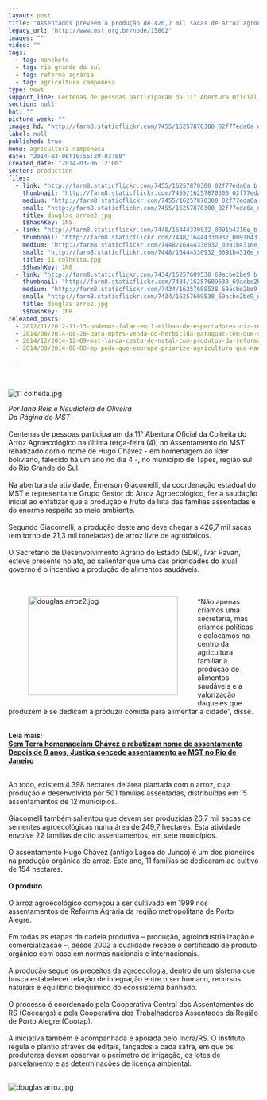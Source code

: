 ```yaml
---
layout: post
title: "Assentados preveem a produção de 426,7 mil sacas de arroz agroecológico"
legacy_url: "http://www.mst.org.br/node/15802"
images: ""
video: ""
tags:
  - tag: manchete
  - tag: rio grande do sul
  - tag: reforma agrária
  - tag: agricultura camponesa
type: news
support_line: Centenas de pessoas participaram da 11° Abertura Oficial da Colheita  do Arroz Agroecológico.
section: null
hat: ""
picture_week: ""
images_hd: "http://farm8.staticflickr.com/7455/16257870300_02f77eda6a_n.jpg"
label: null
published: true
menu: agricultura camponesa
date: "2014-03-06T16:55:20-03:00"
created_date: "2014-03-06 12:00"
sector: production
files:
  - link: "http://farm8.staticflickr.com/7455/16257870300_02f77eda6a_b.jpg"
    thumbnail: "http://farm8.staticflickr.com/7455/16257870300_02f77eda6a_t.jpg"
    medium: "http://farm8.staticflickr.com/7455/16257870300_02f77eda6a_z.jpg"
    small: "http://farm8.staticflickr.com/7455/16257870300_02f77eda6a_n.jpg"
    title: douglas arroz2.jpg
    $$hashKey: 1N5
  - link: "http://farm8.staticflickr.com/7448/16444330932_0091b4316e_b.jpg"
    thumbnail: "http://farm8.staticflickr.com/7448/16444330932_0091b4316e_t.jpg"
    medium: "http://farm8.staticflickr.com/7448/16444330932_0091b4316e_z.jpg"
    small: "http://farm8.staticflickr.com/7448/16444330932_0091b4316e_n.jpg"
    title: 11 colheita.jpg
    $$hashKey: 1N8
  - link: "http://farm8.staticflickr.com/7434/16257609538_69acbe2be9_b.jpg"
    thumbnail: "http://farm8.staticflickr.com/7434/16257609538_69acbe2be9_t.jpg"
    medium: "http://farm8.staticflickr.com/7434/16257609538_69acbe2be9_z.jpg"
    small: "http://farm8.staticflickr.com/7434/16257609538_69acbe2be9_n.jpg"
    title: douglas arroz.jpg
    $$hashKey: 1NB
releated_posts:
  - 2012/11/2012-11-13-podemos-falar-em-1-milhao-de-espectadores-diz-tendler-sobre-o-veneno-esta-na-mesa.md
  - 2014/08/2014-08-20-para-mpfrs-venda-do-herbicida-paraquat-tem-que-ser-proibida.md
  - 2014/12/2014-12-09-mst-lanca-cesta-de-natal-com-produtos-da-reforma-agraria.md
  - 2014/08/2014-08-08-mp-pede-que-embrapa-priorize-agricultura-que-nao-use-agrotoxicos.md

---
```

<p>&nbsp;</p>

<p><img alt="11 colheita.jpg" src="http://farm8.staticflickr.com/7448/16444330932_0091b4316e_b.jpg" /></p>

<p><em>Por Iana Reis e Neudicl&eacute;ia de Oliveira<br />
Da P&aacute;gina do&nbsp;MST</em><br />
<br />
Centenas de pessoas participaram da 11&deg; Abertura Oficial da Colheita do Arroz Agroecol&oacute;gico na &uacute;ltima ter&ccedil;a-feira (4), no Assentamento do MST rebatizado com o nome de Hugo Ch&aacute;vez - em homenagem ao l&iacute;der boliviano, falecido h&aacute; um ano no dia 4 -, no munic&iacute;pio de Tapes, regi&atilde;o sul do Rio Grande do Sul.<br />
<br />
Na abertura da atividade, &Eacute;merson Giacomelli, da coordena&ccedil;&atilde;o estadual do MST e representante Grupo Gestor do Arroz Agroecol&oacute;gico, fez a sauda&ccedil;&atilde;o inicial ao enfatizar que a produ&ccedil;&atilde;o &eacute; fruto da luta das fam&iacute;lias assentadas e do enorme respeito ao meio ambiente.<br />
<br />
Segundo Giacomelli, a produ&ccedil;&atilde;o deste ano deve chegar a 426,7 mil sacas (em torno de 21,3 mil toneladas) de arroz livre de agrot&oacute;xicos.<br />
<br />
O Secret&aacute;rio de Desenvolvimento Agr&aacute;rio do Estado (SDR), Ivar Pavan, esteve presente no ato, ao salientar que uma das prioridades do atual governo &eacute; o incentivo &agrave; produ&ccedil;&atilde;o de alimentos saud&aacute;veis.<br />
&nbsp;</p>

<figure class="image" style="float:left"><img alt="douglas arroz2.jpg" height="200" src="http://farm8.staticflickr.com/7455/16257870300_02f77eda6a_b.jpg" width="301" />
<figcaption></figcaption>
</figure>

<p>&nbsp;<br />
&ldquo;N&atilde;o apenas criamos uma secretaria, mas criamos pol&iacute;ticas e colocamos no centro da agricultura familiar a produ&ccedil;&atilde;o de alimentos saud&aacute;veis e a valoriza&ccedil;&atilde;o daqueles que produzem e se dedicam a produzir comida para alimentar a cidade&rdquo;, disse.<br />
&nbsp;</p>

<p><strong>Leia mais:</strong><br />
<a href="http://www.mst.org.br/node/15800"><strong>Sem Terra homenageiam Ch&aacute;vez e rebatizam nome de assentamento </strong></a><br />
<a href="http://www.mst.org.br/node/15801"><strong>Depois de 8 anos, Justi&ccedil;a concede assentamento ao MST no Rio de Janeiro </strong></a><br />
&nbsp;</p>

<p>Ao todo, existem 4.398 hectares de &aacute;rea plantada com o arroz, cuja produ&ccedil;&atilde;o &eacute; desenvolvida por 501 fam&iacute;lias assentadas, distribu&iacute;das em 15 assentamentos de 12 munic&iacute;pios.<br />
<br />
Giacomelli tamb&eacute;m salientou que devem ser produzidas 26,7 mil sacas de sementes agroecol&oacute;gicas numa &aacute;rea de 249,7 hectares. Esta atividade envolve 22 fam&iacute;lias de oito assentamentos, em sete munic&iacute;pios.<br />
<br />
O assentamento Hugo Ch&aacute;vez (antigo Lagoa do Junco) &eacute; um dos pioneiros na produ&ccedil;&atilde;o org&acirc;nica de arroz. Este ano, 11 fam&iacute;lias se dedicaram ao cultivo de 154 hectares.<br />
<br />
<strong>O produto </strong><br />
<br />
O arroz agroecol&oacute;gico come&ccedil;ou a ser cultivado em 1999 nos assentamentos de Reforma Agr&aacute;ria da regi&atilde;o metropolitana de Porto Alegre.<br />
<br />
Em todas as etapas da cadeia produtiva &ndash; produ&ccedil;&atilde;o, agroindustrializa&ccedil;&atilde;o e comercializa&ccedil;&atilde;o &ndash;, desde 2002 a qualidade recebe o certificado de produto org&acirc;nico com base em normas nacionais e internacionais.<br />
<br />
A produ&ccedil;&atilde;o segue os preceitos da agroecologia, dentro de um sistema que busca estabelecer rela&ccedil;&atilde;o de integra&ccedil;&atilde;o entre o ser humano, recursos naturais e equil&iacute;brio bioqu&iacute;mico do ecossistema banhado.<br />
<br />
O processo &eacute; coordenado pela Cooperativa Central dos Assentamentos do RS (Coceargs) e pela Cooperativa dos Trabalhadores Assentados da Regi&atilde;o de Porto Alegre (Cootap).<br />
<br />
A iniciativa tamb&eacute;m &eacute; acompanhada e apoiada pelo Incra/RS. O Instituto regula o plantio atrav&eacute;s de editais, lan&ccedil;ados a cada safra, em que os produtores devem observar o per&iacute;metro de irriga&ccedil;&atilde;o, os lotes de parcelamento e as determina&ccedil;&otilde;es de licen&ccedil;a ambiental.</p>

<p><br />
<img alt="douglas arroz.jpg" src="http://farm8.staticflickr.com/7434/16257609538_69acbe2be9_b.jpg" /></p>

